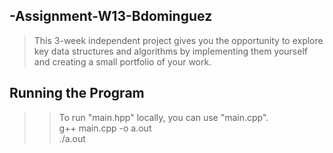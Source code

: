## -Assignment-W13-Bdominguez
> This 3-week independent project gives you the opportunity to explore key data structures and algorithms by implementing them yourself and creating a small portfolio of your work.


## Running the Program

> > To run "main.hpp" locally, you can use  "main.cpp". <br>
> > g++ main.cpp -o a.out <br>
> > ./a.out
